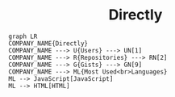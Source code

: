 <h1 align="center">Directly</h1>

```mermaid
graph LR
COMPANY_NAME{Directly}
COMPANY_NAME ---> U{Users} ---> UN[1]
COMPANY_NAME ---> R{Repositories} ---> RN[2]
COMPANY_NAME ---> G{Gists} ---> GN[9]
COMPANY_NAME ---> ML{Most Used<br>Languages}
ML --> JavaScript[JavaScript]
ML --> HTML[HTML]
```
